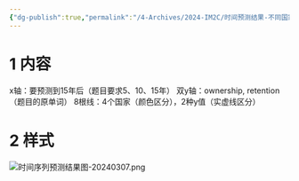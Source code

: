 ```yaml
---
{"dg-publish":true,"permalink":"/4-Archives/2024-IM2C/时间预测结果-不同国家/"}
---
```


# 1 内容
x轴：要预测到15年后（题目要求5、10、15年）
双y轴：ownership, retention（题目的原单词）
8根线：4个国家（颜色区分），2种y值（实虚线区分）
# 2 样式
![时间序列预测结果图-20240307.png](/img/user/5-Attachment/Image/%E6%97%B6%E9%97%B4%E5%BA%8F%E5%88%97%E9%A2%84%E6%B5%8B%E7%BB%93%E6%9E%9C%E5%9B%BE-20240307.png)